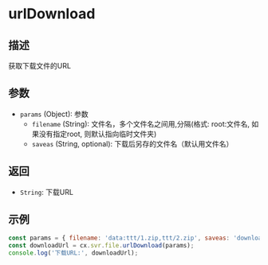 # urlDownload

## 描述
获取下载文件的URL

## 参数
- `params` (Object): 参数
  - `filename` (String): 文件名，多个文件名之间用,分隔(格式: root:文件名, 如果没有指定root, 则默认指向临时文件夹)
  - `saveas` (String, optional): 下载后另存的文件名（默认用文件名）

## 返回
- `String`: 下载URL

## 示例
```javascript
const params = { filename: 'data:ttt/1.zip,ttt/2.zip', saveas: 'download.zip' };
const downloadUrl = cx.svr.file.urlDownload(params);
console.log('下载URL:', downloadUrl);
``` 